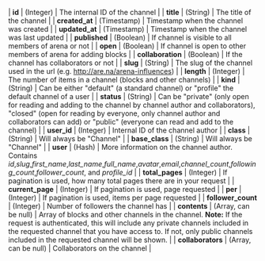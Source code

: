 | **id** | (Integer) | The internal ID of the channel |
| **title** | (String) | The title of the channel |
| **created_at** | (Timestamp) | Timestamp when the channel was created |
| **updated_at** | (Timestamp) | Timestamp when the channel was last updated |
| **published** | (Boolean) | If channel is visible to all members of arena or not |
| **open** | (Boolean) | If channel is open to other members of arena for adding blocks |
| **collaboration** | (Boolean) | If the channel has collaborators or not |
| **slug** | (String) | The slug of the channel used in the url (e.g.
        http://are.na/arena-influences) |
| **length** | (Integer) | The number of items in a channel (blocks and other channels) |
| **kind** | (String) | Can be either "default" (a standard channel) or "profile" the default
        channel of a user |
| **status** | (String) | Can be "private" (only open for reading and adding to the channel by
        channel author and collaborators), "closed" (open for reading by
        everyone, only channel author and collaborators can add) or "public"
        (everyone can read and add to the channel) |
| **user_id** | (Integer) | Internal ID of the channel author |
| **class** | (String) | Will always be "Channel" |
| **base_class** | (String) | Will always be "Channel" |
| **user** | (Hash) | More information on the channel author. Contains <i>id</i>,<i>slug</i>,<i>first_name</i>,<i>last_name</i>,<i>full_name</i>,<i>avatar</i>,<i>email</i>,<i>channel_count</i>,<i>following_count</i>,<i>follower_count</i>, and <i>profile_id</i> |
| **total_pages** | (Integer) | If pagination is used, how many total pages there are in your request |
| **current_page** | (Integer) | If pagination is used, page requested |
| **per** | (Integer) | If pagination is used, items per page requested |
| **follower_count** | (Integer) | Number of followers the channel has |
| **contents** | (Array, can be null) | Array of blocks and other channels in the channel. **Note:** If the request is authenticated, this will
        include any private channels included in the requested channel that you
        have access to. If not, only public channels included in the requested
        channel will be shown. |
| **collaborators** | (Array, can be null) | Collaborators on the channel |

